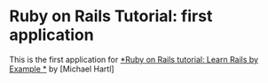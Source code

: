 # Ruby on Rails Tutorial: first application

This is the first application for [*Ruby on Rails tutorial: Learn Rails by Example *](http://foobar.com)
by [Michael Hartl]